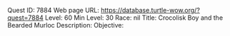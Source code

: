 Quest ID: 7884
Web page URL: https://database.turtle-wow.org/?quest=7884
Level: 60
Min Level: 30
Race: nil
Title: Crocolisk Boy and the Bearded Murloc
Description: 
Objective: 
